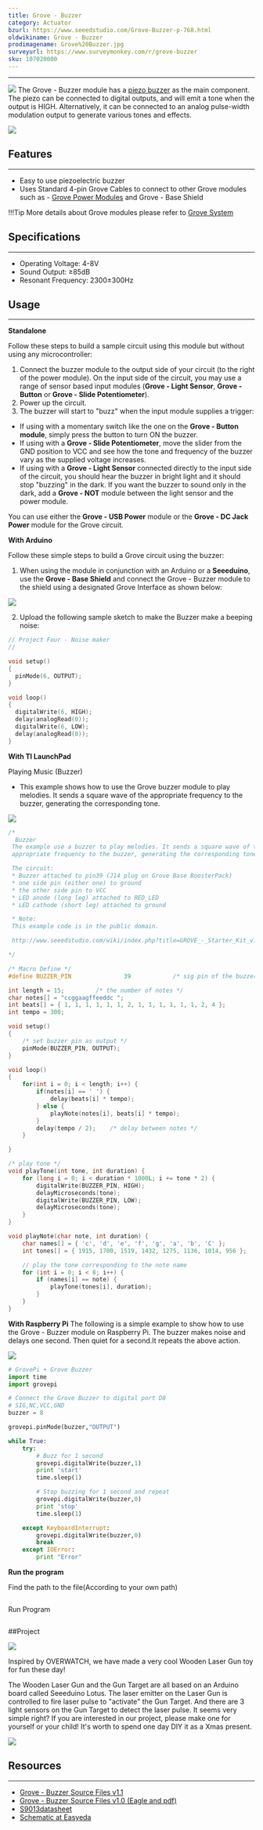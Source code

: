 ```yaml
---
title: Grove - Buzzer
category: Actuator
bzurl: https://www.seeedstudio.com/Grove-Buzzer-p-768.html
oldwikiname: Grove - Buzzer
prodimagename: Grove%20Buzzer.jpg
surveyurl: https://www.surveymonkey.com/r/grove-buzzer
sku: 107020000
---
```


---
![](https://github.com/SeeedDocument/Grove_Buzzer/raw/master/images/Grove%20Buzzer.jpg)
The Grove - Buzzer module has a [piezo buzzer](https://en.wikipedia.org/wiki/Buzzer#Piezoelectric) as the main component. The piezo can be connected to digital outputs, and will emit a tone when the output is HIGH. Alternatively, it can be connected to an analog pulse-width modulation output to generate various tones and effects.

[![](https://github.com/SeeedDocument/Grove_Buzzer/raw/master/images/300px-Get_One_Now_Banner.png)](https://www.seeedstudio.com/Grove-Buzzer-p-768.html)

## Features
---
- Easy to use piezoelectric buzzer
- Uses Standard 4-pin Grove Cables to connect to other Grove modules such as - [Grove Power Modules](/Grove/Grove_System/) and Grove - Base Shield

!!!Tip
    More details about Grove modules please refer to [Grove System](http://wiki.seeed.cc/Grove_System/)

## Specifications
---
- Operating Voltage: 4-8V
- Sound Output: ≥85dB
- Resonant Frequency: 2300±300Hz

## Usage
---
**Standalone**

Follow these steps to build a sample circuit using this module but without using any microcontroller:

1. Connect the buzzer module to the output side of your circuit (to the right of the power module). On the input side of the circuit, you may use a range of sensor based input modules (**Grove - Light Sensor**, **Grove - Button** or **Grove - Slide Potentiometer**).
2. Power up the circuit.
3. The buzzer will start to "buzz" when the input module supplies a trigger:
  - If using with a momentary switch like the one on the **Grove - Button module**, simply press the button to turn ON the buzzer.
  - If using with a **Grove - Slide Potentiometer**, move the slider from the GND position to VCC and see how the tone and frequency of the buzzer vary as the supplied voltage increases.
  - If using with a **Grove - Light Sensor** connected directly to the input side of the circuit, you should hear the buzzer in bright light and it should stop "buzzing" in the dark. If you want the buzzer to sound only in the dark, add a **Grove - NOT** module between the light sensor and the power module.

You can use either the **Grove - USB Power** module or the **Grove - DC Jack Power** module for the Grove circuit.

**With Arduino**

Follow these simple steps to build a Grove circuit using the buzzer:
1. When using the module in conjunction with an Arduino or a **Seeeduino**, use the **Grove - Base Shield** and connect the Grove - Buzzer module to the shield using a designated Grove Interface as shown below:

![](https://github.com/SeeedDocument/Grove_Buzzer/raw/master/images/Conn-four.jpg)

2. Upload the following sample sketch to make the Buzzer make a beeping noise:

```c
// Project Four - Noise maker
//

void setup()
{
  pinMode(6, OUTPUT);
}

void loop()
{
  digitalWrite(6, HIGH);
  delay(analogRead(0));
  digitalWrite(6, LOW);
  delay(analogRead(0));
}
```
**With TI LaunchPad**

Playing Music (Buzzer)

- This example shows how to use the Grove buzzer module to play melodies. It sends a square wave of the appropriate frequency to the buzzer, generating the corresponding tone.

![](https://github.com/SeeedDocument/Grove_Buzzer/raw/master/images/Buzzer.jpg)

```c
/*
  Buzzer
 The example use a buzzer to play melodies. It sends a square wave of the
 appropriate frequency to the buzzer, generating the corresponding tone.

 The circuit:
 * Buzzer attached to pin39 (J14 plug on Grove Base BoosterPack)
 * one side pin (either one) to ground
 * the other side pin to VCC
 * LED anode (long leg) attached to RED_LED
 * LED cathode (short leg) attached to ground

 * Note:
 This example code is in the public domain.

 http://www.seeedstudio.com/wiki/index.php?title=GROVE_-_Starter_Kit_v1.1b#Grove_-_Buzzer

*/

/* Macro Define */
#define BUZZER_PIN               39            /* sig pin of the buzzer */

int length = 15;         /* the number of notes */
char notes[] = "ccggaagffeeddc ";
int beats[] = { 1, 1, 1, 1, 1, 1, 2, 1, 1, 1, 1, 1, 1, 2, 4 };
int tempo = 300;

void setup()
{
    /* set buzzer pin as output */
    pinMode(BUZZER_PIN, OUTPUT);
}

void loop()
{
    for(int i = 0; i < length; i++) {
        if(notes[i] == ' ') {
            delay(beats[i] * tempo);
        } else {
            playNote(notes[i], beats[i] * tempo);
        }
        delay(tempo / 2);    /* delay between notes */
    }

}

/* play tone */
void playTone(int tone, int duration) {
    for (long i = 0; i < duration * 1000L; i += tone * 2) {
        digitalWrite(BUZZER_PIN, HIGH);
        delayMicroseconds(tone);
        digitalWrite(BUZZER_PIN, LOW);
        delayMicroseconds(tone);
    }
}

void playNote(char note, int duration) {
    char names[] = { 'c', 'd', 'e', 'f', 'g', 'a', 'b', 'C' };
    int tones[] = { 1915, 1700, 1519, 1432, 1275, 1136, 1014, 956 };

    // play the tone corresponding to the note name
    for (int i = 0; i < 8; i++) {
        if (names[i] == note) {
            playTone(tones[i], duration);
        }
    }
}
```
**With Raspberry Pi**
The following is a simple example to show how to use the Grove - Buzzer module on Raspberry Pi. The buzzer makes noise and delays one second. Then quiet for a second.It repeats the above action.

![](https://github.com/SeeedDocument/Grove_Buzzer/raw/master/images/GrovePi%2B_Grove_buzzer.jpg)

```python
# GrovePi + Grove Buzzer
import time
import grovepi

# Connect the Grove Buzzer to digital port D8
# SIG,NC,VCC,GND
buzzer = 8

grovepi.pinMode(buzzer,"OUTPUT")

while True:
    try:
        # Buzz for 1 second
        grovepi.digitalWrite(buzzer,1)
        print 'start'
        time.sleep(1)

        # Stop buzzing for 1 second and repeat
        grovepi.digitalWrite(buzzer,0)
        print 'stop'
        time.sleep(1)

    except KeyboardInterrupt:
        grovepi.digitalWrite(buzzer,0)
        break
    except IOError:
        print "Error"
```
**Run the program**

Find the path to the file(According to your own path)
```cd GrovePi/Software/Python/
```
Run Program
```sudo python grove_buzzer.py
```

##Project

![](https://raw.githubusercontent.com/SeeedDocument/Seeeduino_Lotus/master/img/gun.jpg)

Inspired by OVERWATCH, we have made a very cool Wooden Laser Gun toy for fun these day!

The Wooden Laser Gun and the Gun Target are all based on an Arduino board called Seeeduino Lotus. The laser emitter on the Laser Gun is controlled to fire laser pulse to "activate" the Gun Target. And there are 3 light sensors on the Gun Target to detect the laser pulse. It seems very simple right? If you are interested in our project, please make one for yourself or your child! It's worth to spend one day DIY it as a Xmas present.    

[![](https://raw.githubusercontent.com/SeeedDocument/Seeed-WiKi/master/docs/images/make.png)](http://www.instructables.com/id/DIY-a-Wooden-Laser-Gun-As-a-Xmas-Present-for-Your-/)


## Resources
---
- [Grove - Buzzer Source Files v1.1](https://github.com/SeeedDocument/Grove_Buzzer/raw/master/resources/Grove-Buzzer_V1.1_eagle.zip)
- [Grove - Buzzer Source Files v1.0 (Eagle and pdf)](https://github.com/SeeedDocument/Grove_Buzzer/raw/master/resources/Grove_-_Buzzer_v1.0_Source_File.zip)
- [S9013datasheet](https://github.com/SeeedDocument/Grove_Buzzer/raw/master/resources/S9013.pdf)
- [Schematic at Easyeda](https://easyeda.com/Seeed/Grove_Buzzer_v1_2-c713baf3c1774da39ce0c995544ce5da)